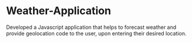 # Weather-Application
Developed a Javascript application that helps to forecast weather and provide geolocation code to the user, upon entering their desired location.
